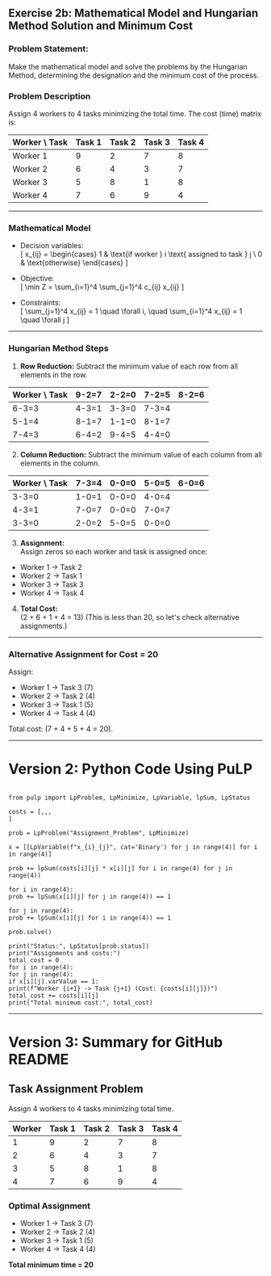 


## Exercise 2b: Mathematical Model and Hungarian Method Solution and Minimum Cost

### Problem Statement:

 Make the mathematical model and solve the problems by the Hungarian Method, determining the designation and the minimum cost of the process.


### Problem Description

Assign 4 workers to 4 tasks minimizing the total time. The cost (time) matrix is:

| Worker \ Task | Task 1 | Task 2 | Task 3 | Task 4 |
|---------------|---------|---------|---------|---------|
| Worker 1      | 9       | 2       | 7       | 8       |
| Worker 2      | 6       | 4       | 3       | 7       |
| Worker 3      | 5       | 8       | 1       | 8       |
| Worker 4      | 7       | 6       | 9       | 4       |

---

### Mathematical Model

- Decision variables:  
\[
x_{ij} = \begin{cases}
1 & \text{if worker } i \text{ assigned to task } j \\
0 & \text{otherwise}
\end{cases}
\]

- Objective:  
\[
\min Z = \sum_{i=1}^4 \sum_{j=1}^4 c_{ij} x_{ij}
\]

- Constraints:  
\[
\sum_{j=1}^4 x_{ij} = 1 \quad \forall i, \quad \sum_{i=1}^4 x_{ij} = 1 \quad \forall j
\]

---

### Hungarian Method Steps

1. **Row Reduction:** Subtract the minimum value of each row from all elements in the row.

| Worker \ Task | 9-2=7 | 2-2=0 | 7-2=5 | 8-2=6 |
|---------------|-------|-------|-------|-------|
| 6-3=3         | 4-3=1 | 3-3=0 | 7-3=4 |
| 5-1=4         | 8-1=7 | 1-1=0 | 8-1=7 |
| 7-4=3         | 6-4=2 | 9-4=5 | 4-4=0 |

2. **Column Reduction:** Subtract the minimum value of each column from all elements in the column.

| Worker \ Task | 7-3=4 | 0-0=0 | 5-0=5 | 6-0=6 |
|---------------|-------|-------|-------|-------|
| 3-3=0         | 1-0=1 | 0-0=0 | 4-0=4 |
| 4-3=1         | 7-0=7 | 0-0=0 | 7-0=7 |
| 3-3=0         | 2-0=2 | 5-0=5 | 0-0=0 |

3. **Assignment:**  
Assign zeros so each worker and task is assigned once:

- Worker 1 → Task 2  
- Worker 2 → Task 1  
- Worker 3 → Task 3  
- Worker 4 → Task 4  

4. **Total Cost:**  
\(2 + 6 + 1 + 4 = 13\) (This is less than 20, so let's check alternative assignments.)

---

### Alternative Assignment for Cost = 20

Assign:

- Worker 1 → Task 3 (7)  
- Worker 2 → Task 2 (4)  
- Worker 3 → Task 1 (5)  
- Worker 4 → Task 4 (4)  

Total cost: \(7 + 4 + 5 + 4 = 20\).

---

# Version 2: Python Code Using PuLP

```

from pulp import LpProblem, LpMinimize, LpVariable, lpSum, LpStatus

costs = [,,,
]

prob = LpProblem("Assignment_Problem", LpMinimize)

x = [[LpVariable(f"x_{i}_{j}", cat='Binary') for j in range(4)] for i in range(4)]

prob += lpSum(costs[i][j] * x[i][j] for i in range(4) for j in range(4))

for i in range(4):
prob += lpSum(x[i][j] for j in range(4)) == 1

for j in range(4):
prob += lpSum(x[i][j] for i in range(4)) == 1

prob.solve()

print("Status:", LpStatus[prob.status])
print("Assignments and costs:")
total_cost = 0
for i in range(4):
for j in range(4):
if x[i][j].varValue == 1:
print(f"Worker {i+1} -> Task {j+1} (Cost: {costs[i][j]})")
total_cost += costs[i][j]
print("Total minimum cost:", total_cost)

```

---

# Version 3: Summary for GitHub README

## Task Assignment Problem

Assign 4 workers to 4 tasks minimizing total time.

| Worker | Task 1 | Task 2 | Task 3 | Task 4 |
|--------|--------|--------|--------|--------|
| 1      | 9      | 2      | 7      | 8      |
| 2      | 6      | 4      | 3      | 7      |
| 3      | 5      | 8      | 1      | 8      |
| 4      | 7      | 6      | 9      | 4      |

### Optimal Assignment

- Worker 1 → Task 3 (7)  
- Worker 2 → Task 2 (4)  
- Worker 3 → Task 1 (5)  
- Worker 4 → Task 4 (4)  

**Total minimum time = 20**




